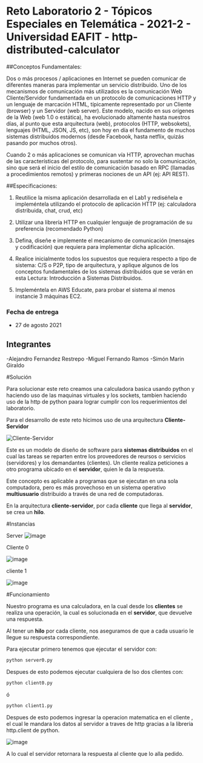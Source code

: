 # Reto Laboratorio 2 - Tópicos Especiales en Telemática - 2021-2 - Universidad EAFIT - http-distributed-calculator

##Conceptos Fundamentales:

Dos o más procesos / aplicaciones en Internet se pueden comunicar de diferentes maneras
para implementar un servicio distribuido. Uno de los mecanismos de comunicación más
utilizados es la comunicación Web Cliente/Servidor fundamentada en un protocolo de
comunicaciones HTTP y un lenguaje de marcación HTML, típicamente representado por un
Cliente (browser) y un Servidor (web server). Este modelo, nacido en sus orígenes de la Web
(web 1.0 o estática), ha evolucionado altamente hasta nuestros días, al punto que esta
arquitectura (web), protocolos (HTTP, websokets), lenguajes (HTML, JSON, JS, etc), son hoy
en día el fundamento de muchos sistemas distribuidos modernos (desde Facebook, hasta
netflix, quizás pasando por muchos otros).

Cuando 2 o más aplicaciones se comunican vía HTTP, aprovechan muchas de las
características del protocolo, para sustentar no solo la comunicación, sino que será el inicio
del estilo de comunicación basado en RPC (llamadas a procedimientos remotos) y primeras
nociones de un API (ej: API REST).

##Especificaciones:

1. Reutilice la misma aplicación desarrollada en el Lab1 y rediséñela e impleméntela
utilizando el protocolo de aplicación HTTP (ej: calculadora distribuida, chat, crud, etc)

2. Utilizar una librería HTTP en cualquier lenguaje de programación de su preferencia
(recomendado Python)

3. Defina, diseñe e implemente el mecanismo de comunicación (mensajes y codificación)
que requiera para implementar dicha aplicación.

4. Realice inicialmente todos los supuestos que requiera respecto a tipo de sistema: C/S o
P2P, tipo de arquitectura, y aplique algunos de los conceptos fundamentales de los
sistemas distribuidos que se verán en esta Lectura: Introducción a Sistemas Distribuidos.

5. Impleméntela en AWS Educate, para probar el sistema al menos instancie 3 máquinas
EC2.


### Fecha de entrega
* 27 de agosto 2021

## Integrantes 
-Alejandro Fernandez Restrepo
-Miguel Fernando Ramos
-Simón Marin Giraldo

#Solución

Para solucionar este reto creamos una calculadora basica usando python y haciendo uso de las maquinas virtuales y los sockets, tambien haciendo uso de la http de python paara lograr cumplir con los requerimientos del laboratorio.

Para el desarrollo de este reto hicimos uso de una arquitectura **Cliente-Servidor**

![Cliente-Servidor](https://upload.wikimedia.org/wikipedia/commons/thumb/c/c9/Client-server-model.svg/1200px-Client-server-model.svg.png)

Este es un modelo de diseño de software para **sistemas distribuidos** en el cual las tareas se reparten entre los proveedores de reursos o servicios (servidores) y los demandantes (clientes). Un cliente realiza peticiones a otro programa ubicado en el **servidor**, quien le da la respuesta.

Este concepto es aplicable a programas que se ejecutan en una sola computadora, pero es más provechoso en un sistema operativo **multiusuario** distribuido a través de una red de computadoras.

En la arquitectura **cliente-servidor**, por cada **cliente** que llega al **servidor**, se crea un **hilo**.

#Instancias

Server
![image](https://user-images.githubusercontent.com/45807912/131283371-8b18654d-6658-4a45-98c3-801da128b2b3.png)

Cliente 0

![image](https://user-images.githubusercontent.com/45807912/131283396-bb18cebd-68f7-4172-bd67-45b8fb5e8a87.png)

cliente 1 

![image](https://user-images.githubusercontent.com/45807912/131283416-40e96cd6-7033-445e-8525-319f713e23f9.png)

#Funcionamiento

Nuestro programa es una calculadora, en la cual desde los **clientes** se realiza una operación, la cual es solucionada en el **servidor**, que devuelve una respuesta.

Al tener un **hilo** por cada cliente, nos aseguramos de que a cada usuario le llegue su respuesta correspondiente.

Para ejecutar primero tenemos que ejecutar el servidor con:

```bash
python server0.py
```
Despues de esto podemos ejecutar cualquiera de lso dos clientes con:

```bash
python client0.py
```
ó
```bash
python client1.py
```

Despues de esto podemos ingresar la operacion matematica en el cliente , el cual le mandara los datos al servidor a traves de http gracias a la libreria http.client de python.

![image](https://user-images.githubusercontent.com/45807912/131283652-f094ab45-0a60-4f5d-b171-61cafcf71990.png)

A lo cual el servidor retornara la respuesta al cliente que lo alla pedido.
